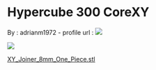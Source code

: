 Hypercube 300 CoreXY
====================

By : adrianm1972 - profile url : [![](https://cdn.thingiverse.com/renders/d7/90/e7/88/8c/765c55594c23ec7f133e7a60c40c6806_thumb_medium.jpg)](https://www.thingiverse.com/adrianm1972)  
  
[![](https://cdn.thingiverse.com/renders/29/35/e4/90/15/bf23ebeeec191707bf1d0e23f8c3f119_thumb_medium.jpg)](https://cdn.thingiverse.com/renders/29/35/e4/90/15/bf23ebeeec191707bf1d0e23f8c3f119_thumb_medium.jpg)

[XY\_Joiner\_8mm\_One\_Piece.stl](https://www.thingiverse.com/thing:2517628)